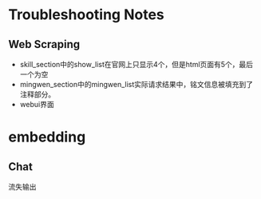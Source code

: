 # Troubleshooting Notes
## Web Scraping
* skill_section中的show_list在官网上只显示4个，但是html页面有5个，最后一个为空
* mingwen_section中的mingwen_list实际请求结果中，铭文信息被填充到了注释部分。
* webui界面
# embedding

## Chat
流失输出
